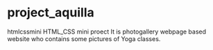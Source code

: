 # project_aquilla
htmlcssmini
HTML_CSS mini proect 
It is photogallery webpage based website who contains some pictures of Yoga classes.
